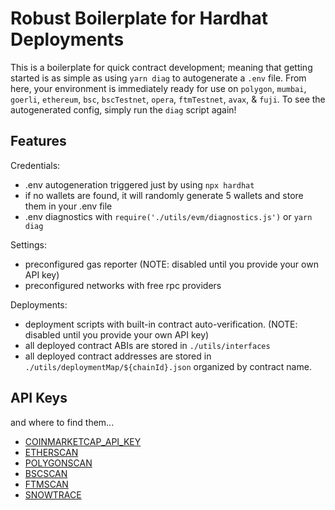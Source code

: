 # Robust Boilerplate for Hardhat Deployments

This is a boilerplate for quick contract development; meaning that getting started is as simple as using `yarn diag` to autogenerate a `.env` file. From here, your environment is immediately ready for use on `polygon`, `mumbai`, `goerli`, `ethereum`, `bsc`, `bscTestnet`, `opera`, `ftmTestnet`, `avax`, & `fuji`. To see the autogenerated config, simply run the `diag` script again!

## Features

Credentials:

- .env autogeneration triggered just by using `npx hardhat`
- if no wallets are found, it will randomly generate 5 wallets and store them in your .env file
- .env diagnostics with `require('./utils/evm/diagnostics.js')` or `yarn diag`

Settings:

- preconfigured gas reporter (NOTE: disabled until you provide your own API key)
- preconfigured networks with free rpc providers

Deployments:

- deployment scripts with built-in contract auto-verification. (NOTE: disabled until you provide your own API key)
- all deployed contract ABIs are stored in `./utils/interfaces`
- all deployed contract addresses are stored in `./utils/deploymentMap/${chainId}.json` organized by contract name.

## API Keys

and where to find them...

- [COINMARKETCAP_API_KEY](https://pro.coinmarketcap.com/)
- [ETHERSCAN](https://etherscan.io/)
- [POLYGONSCAN](https://polygonscan.com/)
- [BSCSCAN](https://bscscan.com/)
- [FTMSCAN](https://ftmscan.com/)
- [SNOWTRACE](https://snowtrace.io/)
